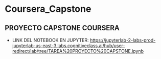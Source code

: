 # Coursera_Capstone
## PROYECTO CAPSTONE COURSERA
* LINK DEL NOTEBOOK EN JUPYTER: https://jupyterlab-2-labs-prod-jupyterlab-us-east-3.labs.cognitiveclass.ai/hub/user-redirect/lab/tree/TAREA%20PROYECTO%20CAPSTONE.ipynb
